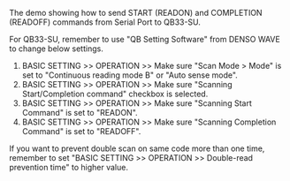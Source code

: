 The demo showing how to send START (READON) and COMPLETION (READOFF) commands from Serial Port to QB33-SU.

For QB33-SU, remember to use "QB Setting Software" from DENSO WAVE to change below settings.
  1. BASIC SETTING >> OPERATION >> Make sure "Scan Mode > Mode" is set to "Continuous reading mode B" or "Auto sense mode".
  2. BASIC SETTING >> OPERATION >> Make sure "Scanning Start/Completion command" checkbox is selected.
  3. BASIC SETTING >> OPERATION >> Make sure "Scanning Start Command" is set to "READON".
  4. BASIC SETTING >> OPERATION >> Make sure "Scanning Completion Command" is set to "READOFF".

If you want to prevent double scan on same code more than one time, remember to set "BASIC SETTING >> OPERATION >> Double-read prevention time" to higher value.
